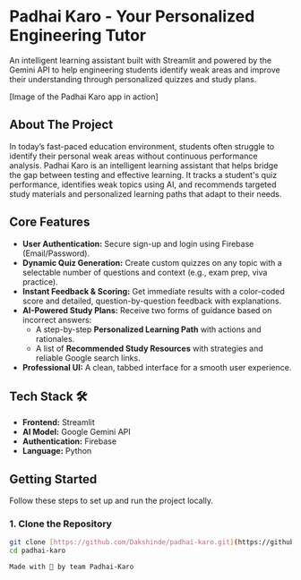 # Padhai Karo - Your Personalized Engineering Tutor 

An intelligent learning assistant built with Streamlit and powered by the Gemini API to help engineering students identify weak areas and improve their understanding through personalized quizzes and study plans.

[Image of the Padhai Karo app in action]

## About The Project

In today’s fast-paced education environment, students often struggle to identify their personal weak areas without continuous performance analysis. Padhai Karo is an intelligent learning assistant that helps bridge the gap between testing and effective learning. It tracks a student's quiz performance, identifies weak topics using AI, and recommends targeted study materials and personalized learning paths that adapt to their needs.

## Core Features 

* **User Authentication:** Secure sign-up and login using Firebase (Email/Password).
* **Dynamic Quiz Generation:** Create custom quizzes on any topic with a selectable number of questions and context (e.g., exam prep, viva practice).
* **Instant Feedback & Scoring:** Get immediate results with a color-coded score and detailed, question-by-question feedback with explanations.
* **AI-Powered Study Plans:** Receive two forms of guidance based on incorrect answers:
    * A step-by-step **Personalized Learning Path** with actions and rationales.
    * A list of **Recommended Study Resources** with strategies and reliable Google search links.
* **Professional UI:** A clean, tabbed interface for a smooth user experience.

## Tech Stack 🛠️

* **Frontend:** Streamlit
* **AI Model:** Google Gemini API
* **Authentication:** Firebase
* **Language:** Python

## Getting Started

Follow these steps to set up and run the project locally.

### 1. Clone the Repository
```bash
git clone [https://github.com/Dakshinde/padhai-karo.git](https://github.com/Dakshinde/padhai-karo.git)
cd padhai-karo

Made with 🙌 by team Padhai-Karo
